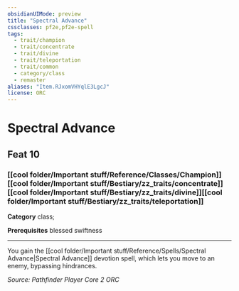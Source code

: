 ```yaml
---
obsidianUIMode: preview
title: "Spectral Advance"
cssclasses: pf2e,pf2e-spell
tags:
  - trait/champion
  - trait/concentrate
  - trait/divine
  - trait/teleportation
  - trait/common
  - category/class
  - remaster
aliases: "Item.RJxomVHYqlE3LgcJ"
license: ORC
---
```

# Spectral Advance
## Feat 10
### [[cool folder/Important stuff/Reference/Classes/Champion]][[cool folder/Important stuff/Bestiary/zz_traits/concentrate]][[cool folder/Important stuff/Bestiary/zz_traits/divine]][[cool folder/Important stuff/Bestiary/zz_traits/teleportation]]

**Category** class; 



**Prerequisites** blessed swiftness
* * *
You gain the [[cool folder/Important stuff/Reference/Spells/Spectral Advance|Spectral Advance]] devotion spell, which lets you move to an enemy, bypassing hindrances.

*Source: Pathfinder Player Core 2*
*ORC*